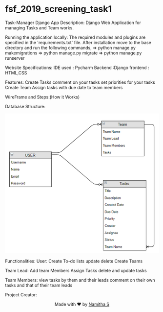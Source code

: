 # fsf_2019_screening_task1
Task-Manager Django App
Description:
Django Web Application for managing Tasks and Team works.

Running the application locally:
The required modules and plugins are specified in the 'requirements.txt' file.
After installation move to the base directory and run the following commands,
=> python manage.py makemigrations
=> python manage.py migrate
=> python manage.py runserver

Website Specifications:
IDE used : Pycharm
Backend :Django
frontend : HTML,CSS

Features:
Create Tasks
comment on your tasks
set priorities for your tasks
Create Team
Assign tasks with due date to team members


WireFrame and Steps:(How it Works)




Database Structure:

![databasestructure](Database_Structure.png)


Functionalities:
User:
Create To-do lists
update
delete
Create Teams

Team Lead:
Add team Members
Assign Tasks
delete and update tasks

Team Members:
view tasks by them and their leads
comment on their own tasks and that of their team leads




Project Creator:
<p align="center"> Made with ❤ by <a href="https://github.com/Nami2012">Namitha S</a></p>




